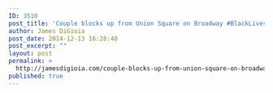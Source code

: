 ```yaml
---
ID: 3510
post_title: 'Couple blocks up from Union Square on Broadway #BlackLivesMatter #MillionsMarchNYC'
author: James DiGioia
post_date: 2014-12-13 16:28:40
post_excerpt: ""
layout: post
permalink: >
  http://jamesdigioia.com/couple-blocks-up-from-union-square-on-broadway-blacklivesmatter-millionsmarchnyc/
published: true
---
```

